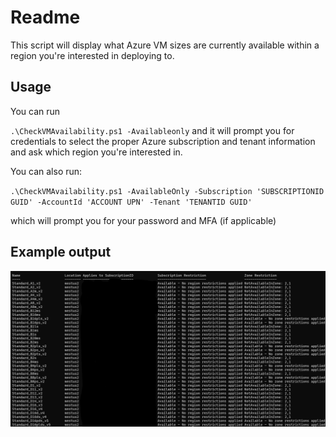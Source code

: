 # Readme

This script will display what Azure VM sizes are currently available within a region you're interested in deploying to. 

## Usage

You can run 

`.\CheckVMAvailability.ps1 -Availableonly` and it will prompt you for credentials to select the proper Azure subscription and tenant information and ask which region you're interested in.

You can also run:

`.\CheckVMAvailability.ps1 -AvailableOnly -Subscription 'SUBSCRIPTIONID GUID' -AccountId 'ACCOUNT UPN' -Tenant 'TENANTID GUID'`

which will prompt you for your password and MFA (if applicable)

## Example output

![1726526383735](image/readme/1726526383735.png)
